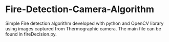 # Fire-Detection-Camera-Algorithm

Simple Fire detection algorithm developed with python and OpenCV library using images captured from Thermographic camera.
The main file can be found in fireDecision.py.
